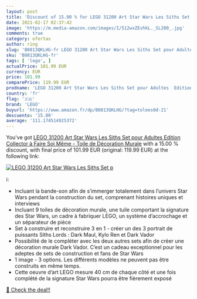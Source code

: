 ```yaml
---
layout: post
title: 'Discount of 15.00 % for LEGO 31200 Art Star Wars Les Siths Set p'
date: 2021-02-17 02:37:42
image: 'https://m.media-amazon.com/images/I/512wxZEvhkL._SL200_.jpg'
comments: true
category: ofertas
author: ring
slug: 'B0813QKLHG-fr LEGO 31200 Art Star Wars Les Siths Set pour Adultes...'
sku: 'B0813QKLHG-fr'
tags: [ 'lego', ]
actualPrice: 101.99 EUR
currency: EUR
price: 101.99
comparePrice: 119.99 EUR
prodname: 'LEGO 31200 Art Star Wars Les Siths Set pour Adultes  Edition Collector à Faire Soi Même - Toile de Décoration Murale'
country: 'fr'
flag: '🇫🇷'
brand: 'LEGO'
buyurl: 'https://www.amazon.fr/dp/B0813QKLHG/?tag=tolees0d-21'
descuento: '15.00'
average: '111.174514925372'
---
```


You've got [LEGO 31200 Art Star Wars Les Siths Set pour Adultes  Edition Collector à Faire Soi Même - Toile de Décoration Murale](https://www.amazon.fr/dp/B0813QKLHG/?tag=tolees0d-21) with a  15.00 % discount, with final price of 101.99 EUR (original: 119.99 EUR) at the following link:

[![LEGO 31200 Art Star Wars Les Siths Set p](https://m.media-amazon.com/images/I/512wxZEvhkL._SL200_.jpg)](https://www.amazon.fr/dp/B0813QKLHG/?tag=tolees0d-21)

ℹ️:

- Incluant la bande-son afin de s’immerger totalement dans l’univers Star Wars pendant la construction du set, comprenant histoires uniques et interviews
- Incluant 9 toiles de décoration murale, une tuile comportant la signature des Star Wars, un cadre à fabriquer LEGO, un système d’accrochage et un séparateur de pièce
- Set à construire et reconstruire 3 en 1 - créer un des 3 portrait de puissants Siths Lords : Dark Maul, Kylo Ren et Dark Vador
- Possibilité de le compléter avec les deux autres sets afin de créer une décoration murale Dark Vador. C’est un cadeau exceptionnel pour les adeptes de sets de construction et fans de Star Wars
- 1 image - 3 options. Les différents modèles ne peuvent pas être construits en même temps.
- Cette oeuvre d’art LEGO mesure 40 cm de chaque côté et une fois complété de la signature Star Wars pourra être fièrement exposé

[🛒 Check the deal!!](https://www.amazon.fr/dp/B0813QKLHG/?tag=tolees0d-21)
